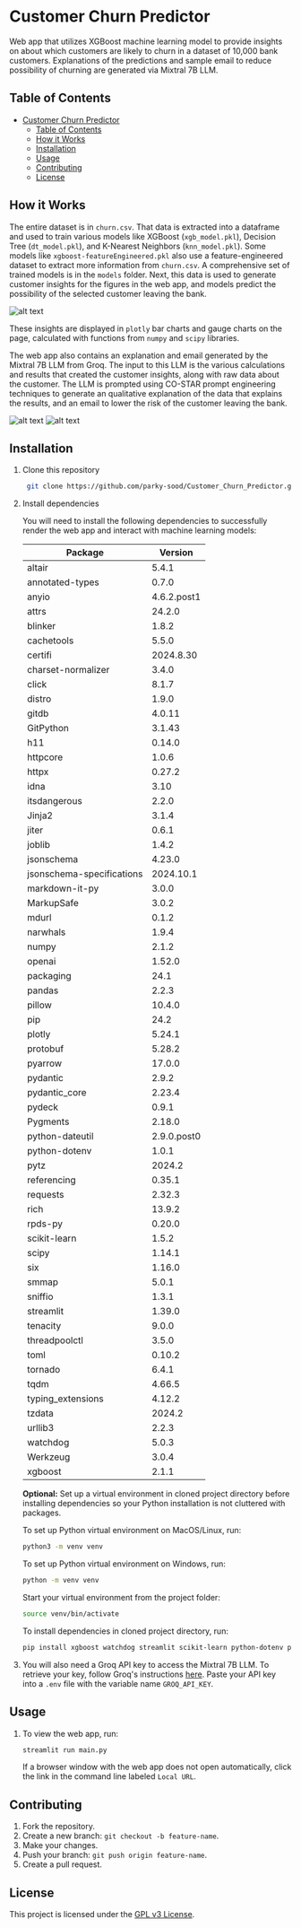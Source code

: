 # Customer Churn Predictor

Web app that utilizes XGBoost machine learning model to provide insights on about which customers are likely to churn in a dataset of 10,000 bank customers. Explanations of the predictions and sample email to reduce possibility of churning are generated via Mixtral 7B LLM.

## Table of Contents
- [Customer Churn Predictor](#customer-churn-predictor)
  - [Table of Contents](#table-of-contents)
  - [How it Works](#how-it-works)
  - [Installation](#installation)
  - [Usage](#usage)
  - [Contributing](#contributing)
  - [License](#license)

## How it Works

The entire dataset is in `churn.csv`. That data is extracted into a dataframe and used to train various models like XGBoost (`xgb_model.pkl`), Decision Tree (`dt_model.pkl`), and K-Nearest Neighbors (`knn_model.pkl`). Some models like `xgboost-featureEngineered.pkl` also use a feature-engineered dataset to extract more information from `churn.csv`.
A comprehensive set of trained models is in the `models` folder. Next, this data is used to generate customer insights for the figures in the web app, and models predict the possibility of the selected customer leaving the bank.

![alt text](image.png)

These insights are displayed in `plotly` bar charts and gauge charts on the page, calculated with functions from `numpy` and `scipy` libraries. 

The web app also contains an explanation and email generated by the Mixtral 7B LLM from Groq. The input to this LLM is the various calculations and results that created the customer insights, along with raw data about the customer. The LLM is prompted using CO-STAR prompt engineering techniques to generate an qualitative explanation of the data that explains the results, and an email to lower the risk of the customer leaving the bank.

![alt text](image-1.png)
![alt text](image-2.png)

## Installation

1. Clone this repository
   ```bash
    git clone https://github.com/parky-sood/Customer_Churn_Predictor.git
   ```
2. Install dependencies
   
   You will need to install the following dependencies to successfully render the web app and interact with machine learning models:

    | Package                   | Version       |
    |---------------------------|---------------|
    | altair                    | 5.4.1         |
    | annotated-types           | 0.7.0         |
    | anyio                     | 4.6.2.post1   |
    | attrs                     | 24.2.0        |
    | blinker                   | 1.8.2         |
    | cachetools                | 5.5.0         |
    | certifi                   | 2024.8.30     |
    | charset-normalizer        | 3.4.0         |
    | click                     | 8.1.7         |
    | distro                    | 1.9.0         |
    | gitdb                     | 4.0.11        |
    | GitPython                 | 3.1.43        |
    | h11                       | 0.14.0        |
    | httpcore                  | 1.0.6         |
    | httpx                     | 0.27.2        |
    | idna                      | 3.10          |
    | itsdangerous              | 2.2.0         |
    | Jinja2                    | 3.1.4         |
    | jiter                     | 0.6.1         |
    | joblib                    | 1.4.2         |
    | jsonschema                | 4.23.0        |
    | jsonschema-specifications | 2024.10.1     |
    | markdown-it-py            | 3.0.0         |
    | MarkupSafe                | 3.0.2         |
    | mdurl                     | 0.1.2         |
    | narwhals                  | 1.9.4         |
    | numpy                     | 2.1.2         |
    | openai                    | 1.52.0        |
    | packaging                 | 24.1          |
    | pandas                    | 2.2.3         |
    | pillow                    | 10.4.0        |
    | pip                       | 24.2          |
    | plotly                    | 5.24.1        |
    | protobuf                  | 5.28.2        |
    | pyarrow                   | 17.0.0        |
    | pydantic                  | 2.9.2         |
    | pydantic_core             | 2.23.4        |
    | pydeck                    | 0.9.1         |
    | Pygments                  | 2.18.0        |
    | python-dateutil           | 2.9.0.post0   |
    | python-dotenv             | 1.0.1         |
    | pytz                      | 2024.2        |
    | referencing               | 0.35.1        |
    | requests                  | 2.32.3        |
    | rich                      | 13.9.2        |
    | rpds-py                   | 0.20.0        |
    | scikit-learn              | 1.5.2         |
    | scipy                     | 1.14.1        |
    | six                       | 1.16.0        |
    | smmap                     | 5.0.1         |
    | sniffio                   | 1.3.1         |
    | streamlit                 | 1.39.0        |
    | tenacity                  | 9.0.0         |
    | threadpoolctl             | 3.5.0         |
    | toml                      | 0.10.2        |
    | tornado                   | 6.4.1         |
    | tqdm                      | 4.66.5        |
    | typing_extensions         | 4.12.2        |
    | tzdata                    | 2024.2        |
    | urllib3                   | 2.2.3         |
    | watchdog                  | 5.0.3         |
    | Werkzeug                  | 3.0.4         |
    | xgboost                   | 2.1.1         |


    **Optional:** Set up a virtual environment in cloned project directory before installing dependencies so your Python installation is not cluttered with packages.
    
    To set up Python virtual environment on MacOS/Linux, run:
    ```bash
    python3 -m venv venv
    ```

    To set up Python virtual environment on Windows, run:
    ```cmd
    python -m venv venv
    ```

    Start your virtual environment from the project folder:
    ```bash
    source venv/bin/activate
    ```

    To install dependencies in cloned project directory, run:
   ```bash
   pip install xgboost watchdog streamlit scikit-learn python-dotenv plotly openai 
   ```

3. You will also need a Groq API key to access the Mixtral 7B LLM. To retrieve your key, follow Groq's instructions [here](https://console.groq.com/keys). Paste your API key into a `.env` file with the variable name `GROQ_API_KEY`.

## Usage

1. To view the web app, run:
   
   ```bash
   streamlit run main.py
   ```

   If a browser window with the web app does not open automatically, click the link in the command line labeled `Local URL`.
   
## Contributing

1. Fork the repository.
2. Create a new branch: `git checkout -b feature-name`.
3. Make your changes.
4. Push your branch: `git push origin feature-name`.
5. Create a pull request.

## License

This project is licensed under the [GPL v3 License](LICENSE).
